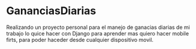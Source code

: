 GananciasDiarias
================

Realizando un proyecto personal para el manejo de ganacias diarias de mi trabajo lo quice hacer con Django para aprender mas quiero hacer mobile firts, para poder haceder desde cualquier dispositivo movil.
